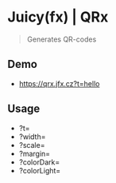 # Juicy(fx) | QRx

> Generates QR-codes

## Demo

- https://qrx.jfx.cz?t=hello

## Usage

- ?t=<string>
- ?width=<number>
- ?scale=<number>
- ?margin=<number>
- ?colorDark=<string>
- ?colorLight=<string>
